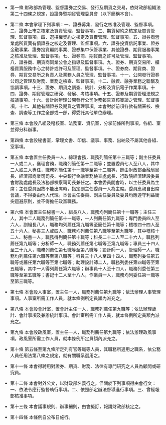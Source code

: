 * 第一條 財政部為管理、監督證券之交易、發行及期貨之交易，依財政部組織法第二十四條之規定，設證券暨期貨管理委員會（以下簡稱本會）。

* 第二條 本會掌理下列事項：一、證券募集、發行之核准及管理、監督事項。二、證券上市之核定及買賣管理、監督事項。三、期貨契約之核定及買賣管理、監督事項。四、選擇權契約之核定及買賣管理、監督事項。五、證券商營業處所買賣有價證券之核定及管理、監督事項。六、證券投資信託事業、證券金融事業、證券投資顧問事業、證券集中保管事業、其他證券、期貨服務事業之核准及管理、監督事項。七、證券商、期貨商之許可及管理、監督事項。八、證券商、期貨商同業公會之指導及監督事項。九、證券、期貨交易所、櫃檯買賣服務中心之特許或許可及管理、監督事項。十、證券商、期貨商、證券、期貨交易所之負責人及業務人員之管理、監督事項。十一、公開發行證券公司之管理及財務、業務之檢查、監督事項。十二、融資、融券業務之聯繫及協調事項。十三、證券、期貨之調查、統計、分析及資訊電子作業事項。十四、證券、期貨管理之研究、發展、考核事項。十五、證券及期貨管理法規之擬議事項。十六、會計師辦理公開發行公司財務報告查核簽證之管理、監督事項。十七、其他有關證券及期貨之管理事項。本會對於前項各款有關審核、檢查、調查等工作之全部或一部，得委託其他單位辦理。

* 第三條 本會設八組及稽核室、法務室、資訊室，分掌前條所列事項，各組、室並得分科辦事。

* 第四條 本會設秘書室，掌理文書、印信、議事、事務、出納及不屬其他各組、室事項。

* 第五條 本會置主任委員一人，綜理會務，職務列簡任第十三職等；副主任委員一人或二人，襄理會務，職務列簡任第十二職等；並置委員七人至八人，其中二人或三人專任，職務列簡任第十一職等至第十二職等，餘由財政部金融局局長、經濟部商業司司長、中央銀行金融業務檢查處處長、行政院經濟建設委員會財務處處長及法務部檢察司司長兼任之。本會委員開會時，以主任委員為主席；主任委員因故不能出席時，指定副主任委員一人為主席。委員應親自出席會議，不得委由他人代理。本會主任委員、副主任委員及委員均應遵守利益衝突迴避原則，並不得擔任政黨職務。

* 第六條 本會置主任秘書一人，組長八人，職務均列簡任第十一職等；主任三人，其中二人職務列簡任第十一職等，一人列薦任第九職等；專門委員四人至六人，副組長八人，職務均列薦任第九職等至簡任第十職等；稽核四十四人至五十六人，秘書三人或四人，職務均列薦任第八職等至第九職等，其中稽核十二人、秘書一人，職務得列簡任第十職等；科長二十二人至二十六人，職務列薦任第九職等；分析師一人，職務列薦任第七職等至第九職等；專員三十四人至三十九人，職務列薦任第七職等至第八職等；設計師一人，管理師一人，職務均列薦任第六職等至第八職等；科員三十八人至四十四人，職務列委任第五職等或薦任第六職等至第七職等；助理設計師二人，職務列委任第四職等至第五職等，其中一人得列薦任第六職等；辦事員十人至十四人，職務列委任第三職等至第五職等；書記十二人至十八人，作業員一人，職務均列委任第一職等至第三職等。

* 第七條 本會設人事室，置主任一人，職務列薦任第九職等；依法辦理人事管理事項。人事室所需工作人員，就本條例所定員額內派充之。

* 第八條 本會設會計室，置會計主任一人，職務列薦任第九職等；依法辦理歲計、會計事項及兼辦統計事項。會計室所需工作人員，就本條例所定員額內派充之。

* 第九條 本會設政風室，置主任一人，職務列薦任第九職等；依法辦理政風事項。政風室所需工作人員，就本條例所定員額內派充之。

* 第十條 第五條至第九條所定列有官等職等人員，其職務所適用之職系，依公務人員任用法第八條之規定，就有關職系選用之。

* 第十一條 本會得聘用對證券、期貨、財務、法律有專門研究之人員為顧問或研究員。

* 第十二條 本會對外公文，以財政部名義行之。但關於下列事項得由會行文：一、依法令應行監督執行事項。二、依照部定辦法督導進行事項。三、曾經報部核准事項。

* 第十三條 本會議事規則、辦事細則，由會擬訂，報請財政部核定之。

* 第十四條 本條例自公布日施行。

